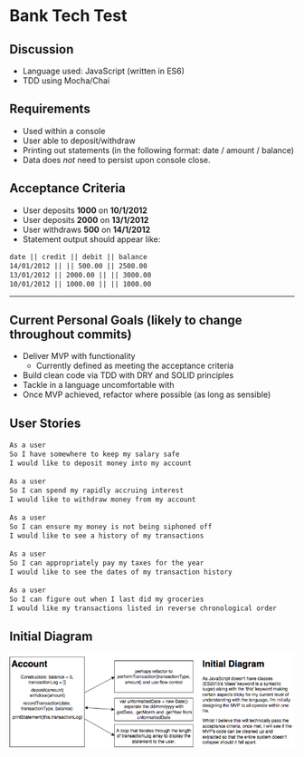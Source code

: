 # Bank Tech Test

## Discussion
- Language used: JavaScript (written in ES6)
- TDD using Mocha/Chai

## Requirements
- Used within a console
- User able to deposit/withdraw
- Printing out statements (in the following format: date / amount / balance)
- Data does *not* need to persist upon console close.

## Acceptance Criteria
- User deposits **1000** on **10/1/2012**
- User deposits **2000** on **13/1/2012**
- User withdraws **500** on **14/1/2012**
- Statement output should appear like:
```
date || credit || debit || balance
14/01/2012 || || 500.00 || 2500.00
13/01/2012 || 2000.00 || || 3000.00
10/01/2012 || 1000.00 || || 1000.00
```
---
## Current Personal Goals (likely to change throughout commits)
 - Deliver MVP with functionality
    - Currently defined as meeting the acceptance criteria
 - Build clean code via TDD with DRY and SOLID principles
 - Tackle in a language uncomfortable with
 - Once MVP achieved, refactor where possible (as long as sensible)
## User Stories
```
As a user
So I have somewhere to keep my salary safe
I would like to deposit money into my account

As a user
So I can spend my rapidly accruing interest
I would like to withdraw money from my account

As a user
So I can ensure my money is not being siphoned off
I would like to see a history of my transactions

As a user
So I can appropriately pay my taxes for the year
I would like to see the dates of my transaction history

As a user
So I can figure out when I last did my groceries
I would like my transactions listed in reverse chronological order
```
## Initial Diagram
![Initial Diagram](/images/initial_diagram.png)
